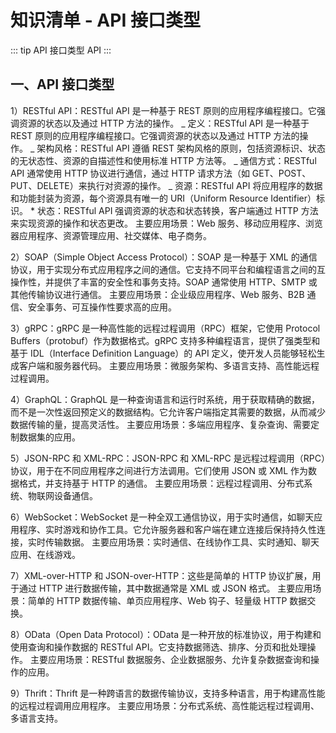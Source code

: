 # 知识清单 - API 接口类型

::: tip API 接口类型
API
:::

## 一、API 接口类型

1）RESTful API：RESTful API 是一种基于 REST 原则的应用程序编程接口。它强调资源的状态以及通过 HTTP 方法的操作。
_ 定义：RESTful API 是一种基于 REST 原则的应用程序编程接口。它强调资源的状态以及通过 HTTP 方法的操作。
_ 架构风格：RESTful API 遵循 REST 架构风格的原则，包括资源标识、状态的无状态性、资源的自描述性和使用标准 HTTP 方法等。
_ 通信方式：RESTful API 通常使用 HTTP 协议进行通信，通过 HTTP 请求方法（如 GET、POST、PUT、DELETE）来执行对资源的操作。
_ 资源：RESTful API 将应用程序的数据和功能封装为资源，每个资源具有唯一的 URI（Uniform Resource Identifier）标识。 \* 状态：RESTful API 强调资源的状态和状态转换，客户端通过 HTTP 方法来实现资源的操作和状态更改。
主要应用场景：Web 服务、移动应用程序、浏览器应用程序、资源管理应用、社交媒体、电子商务。

2）SOAP（Simple Object Access Protocol）：SOAP 是一种基于 XML 的通信协议，用于实现分布式应用程序之间的通信。它支持不同平台和编程语言之间的互操作性，并提供了丰富的安全性和事务支持。SOAP 通常使用 HTTP、SMTP 或其他传输协议进行通信。
主要应用场景：企业级应用程序、Web 服务、B2B 通信、安全事务、可互操作性要求高的应用。

3）gRPC：gRPC 是一种高性能的远程过程调用（RPC）框架，它使用 Protocol Buffers（protobuf）作为数据格式。gRPC 支持多种编程语言，提供了强类型和基于 IDL（Interface Definition Language）的 API 定义，使开发人员能够轻松生成客户端和服务器代码。
主要应用场景：微服务架构、多语言支持、高性能远程过程调用。

4）GraphQL：GraphQL 是一种查询语言和运行时系统，用于获取精确的数据，而不是一次性返回预定义的数据结构。它允许客户端指定其需要的数据，从而减少数据传输的量，提高灵活性。
主要应用场景：多端应用程序、复杂查询、需要定制数据集的应用。

5）JSON-RPC 和 XML-RPC：JSON-RPC 和 XML-RPC 是远程过程调用（RPC）协议，用于在不同应用程序之间进行方法调用。它们使用 JSON 或 XML 作为数据格式，并支持基于 HTTP 的通信。
主要应用场景：远程过程调用、分布式系统、物联网设备通信。

6）WebSocket：WebSocket 是一种全双工通信协议，用于实时通信，如聊天应用程序、实时游戏和协作工具。它允许服务器和客户端在建立连接后保持持久性连接，实时传输数据。
主要应用场景：实时通信、在线协作工具、实时通知、聊天应用、在线游戏。

7）XML-over-HTTP 和 JSON-over-HTTP：这些是简单的 HTTP 协议扩展，用于通过 HTTP 进行数据传输，其中数据通常是 XML 或 JSON 格式。
主要应用场景：简单的 HTTP 数据传输、单页应用程序、Web 钩子、轻量级 HTTP 数据交换。

8）OData（Open Data Protocol）：OData 是一种开放的标准协议，用于构建和使用查询和操作数据的 RESTful API。它支持数据筛选、排序、分页和批处理操作。
主要应用场景：RESTful 数据服务、企业数据服务、允许复杂数据查询和操作的应用。

9）Thrift：Thrift 是一种跨语言的数据传输协议，支持多种语言，用于构建高性能的远程过程调用应用程序。
主要应用场景：分布式系统、高性能远程过程调用、多语言支持。
